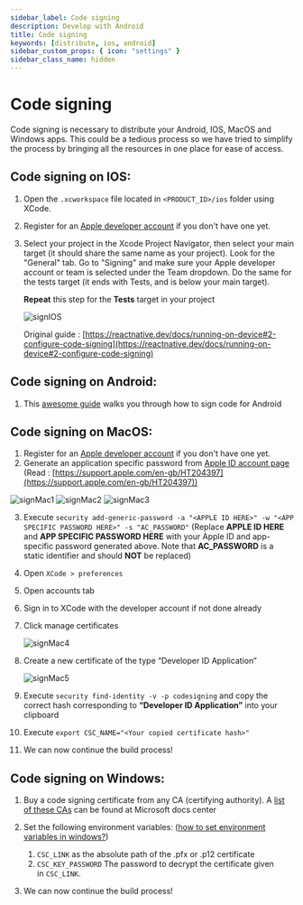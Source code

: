```yaml
---
sidebar_label: Code signing
description: Develop with Android
title: Code signing
keywords: [distribute, ios, android]
sidebar_custom_props: { icon: "settings" }
sidebar_class_name: hidden
---
```


# Code signing

Code signing is necessary to distribute your Android, IOS, MacOS and Windows apps. This could be a tedious process so we have tried to simplify the process by bringing all the resources in one place for ease of access.

## Code signing on IOS:

1.  Open the `.xcworkspace` file located in `<PRODUCT_ID>/ios` folder using XCode.
2.  Register for an [Apple developer account](https://developer.apple.com/) if you don't have one yet.
3.  Select your project in the Xcode Project Navigator, then select your main target (it should share the same name as your project). Look for the "General" tab. Go to "Signing" and make sure your Apple developer account or team is selected under the Team dropdown. Do the same for the tests target (it ends with Tests, and is below your main target).

    **Repeat** this step for the **Tests** target in your project

    <image alt="signIOS" className="center-img" lightImageSrc="guides/SignIOS1.png" darkImageSrc="guides/SignIOS1.png" />

    Original guide : [https://reactnative.dev/docs/running-on-device#2-configure-code-signing](https://reactnative.dev/docs/running-on-device#2-configure-code-signing)

## Code signing on Android:

1.  This [awesome guide](https://reactnative.dev/docs/signed-apk-android) walks you through how to sign code for Android

## Code signing on MacOS:

1.  Register for an [Apple developer account](https://developer.apple.com/) if you don't have one yet.
2.  Generate an application specific password from [Apple ID account page](https://appleid.apple.com/account/home) (Read : [https://support.apple.com/en-gb/HT204397](https://support.apple.com/en-gb/HT204397))

   <image alt="signMac1" className="center-img" lightImageSrc="guides/SignMac1.png" darkImageSrc="guides/SignMac1.png" />
    <image alt="signMac2" className="center-img" lightImageSrc="guides/SignMac2.png" darkImageSrc="guides/SignMac2.png" />
    <image alt="signMac3" className="center-img" lightImageSrc="guides/SignMac3.png" darkImageSrc="guides/SignMac3.png" />

3.  Execute `security add-generic-password -a "<APPLE ID HERE>" -w "<APP SPECIFIC PASSWORD HERE>" -s "AC_PASSWORD"` (Replace **APPLE ID HERE** and **APP SPECIFIC PASSWORD HERE** with your Apple ID and app-specific password generated above. Note that **AC_PASSWORD** is a static identifier and should **NOT** be replaced)
4.  Open `XCode > preferences`
5.  Open accounts tab
6.  Sign in to XCode with the developer account if not done already
7.  Click manage certificates

      <image alt="signMac4" className="center-img" lightImageSrc="guides/SignMac4.png" darkImageSrc="guides/SignMac4.png" />

8.  Create a new certificate of the type “Developer ID Application”

     <image alt="signMac5" className="center-img" lightImageSrc="guides/SignMac5.png" darkImageSrc="guides/SignMac5.png" />

9.  Execute `security find-identity -v -p codesigning` and copy the correct hash corresponding to **“Developer ID Application”** into your clipboard
10. Execute `export CSC_NAME="<Your copied certificate hash>"`

11. We can now continue the build process!

## Code signing on Windows:

1.  Buy a code signing certificate from any CA (certifying authority). A [list of these CAs](https://docs.microsoft.com/en-us/windows-hardware/drivers/dashboard/get-a-code-signing-certificate) can be found at Microsoft docs center
2.  Set the following environment variables: ([how to set environment variables in windows?](https://docs.oracle.com/en/database/oracle/r-enterprise/1.5.1/oread/creating-and-modifying-environment-variables-on-windows.html#GUID-DD6F9982-60D5-48F6-8270-A27EC53807D0))

    1.  `CSC_LINK` as the absolute path of the .pfx or .p12 certificate
    2.  `CSC_KEY_PASSWORD` The password to decrypt the certificate given in `CSC_LINK`.

3.  We can now continue the build process!
